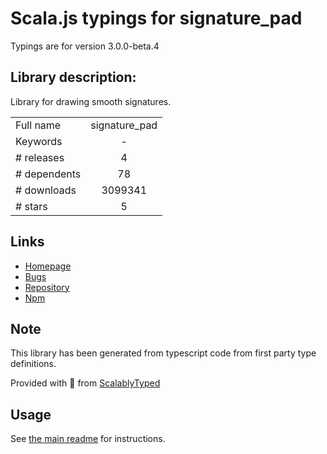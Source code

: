
# Scala.js typings for signature_pad

Typings are for version 3.0.0-beta.4

## Library description:
Library for drawing smooth signatures.

|                    |                 |
| ------------------ | :-------------: |
| Full name          | signature_pad |
| Keywords           | - |
| # releases         | 4 |
| # dependents       | 78 |
| # downloads        | 3099341 |
| # stars            | 5 |

## Links
- [Homepage](https://github.com/szimek/signature_pad)
- [Bugs](https://github.com/szimek/signature_pad/issues)
- [Repository](https://github.com/szimek/signature_pad)
- [Npm](https://www.npmjs.com/package/signature_pad)
    


## Note
This library has been generated from typescript code from first party type definitions.

Provided with :purple_heart: from [ScalablyTyped](https://github.com/oyvindberg/ScalablyTyped)

## Usage
See [the main readme](../../readme.md) for instructions.


